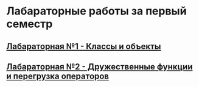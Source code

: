 # Лабараторные работы за первый семестр

## [Лабараторная №1 - Классы и объекты](https://github.com/GyanPosling/labs_second_course/tree/main/labs_1_sem/lab1)
## [Лабараторная №2 - Дружественные функции и перегрузка операторов](https://github.com/GyanPosling/labs_second_course/tree/main/labs_1_sem/lab1)